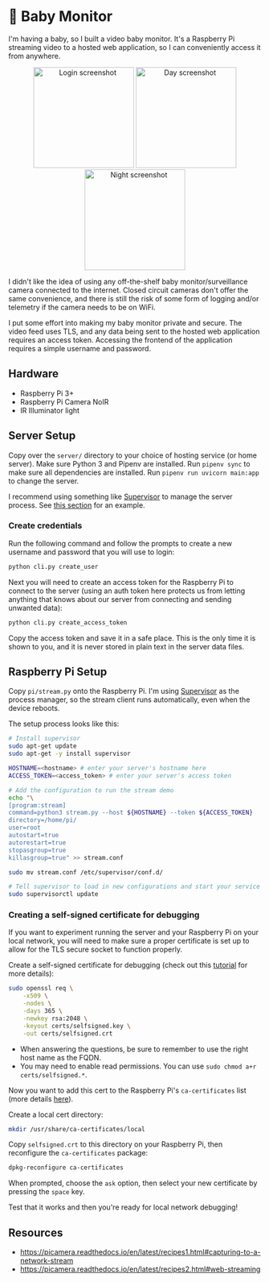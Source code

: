 # 🦉 Baby Monitor

I'm having a baby, so I built a video baby monitor. It's a Raspberry Pi streaming video to
a hosted web application, so I can conveniently access it from anywhere.

<p align="center">
    <img src="https://user-images.githubusercontent.com/6351865/91840558-df6f2a80-ec1e-11ea-990a-200597e8506a.png" alt="Login screenshot" width="200">
    <img src="https://user-images.githubusercontent.com/6351865/91843702-2e6b8e80-ec24-11ea-8373-fc2d7cb43a1a.png" alt="Day screenshot" width="200">
    <img src="https://user-images.githubusercontent.com/6351865/91840637-03cb0700-ec1f-11ea-9ad6-9acff5ff8e0b.png" alt="Night screenshot" width="200">
</p>

I didn't like the idea of using any off-the-shelf baby monitor/surveillance camera
connected to the internet. Closed circuit cameras don't offer the same convenience, and
there is still the risk of some form of logging and/or telemetry if the camera needs to be on
WiFi.

I put some effort into making my baby monitor private and secure. The video feed uses TLS,
and any data being sent to the hosted web application requires an access token. Accessing
the frontend of the application requires a simple username and password.

## Hardware

* Raspberry Pi 3+
* Raspberry Pi Camera NoIR
* IR Illuminator light

## Server Setup

Copy over the `server/` directory to your choice of hosting service (or home server). Make
sure Python 3 and Pipenv are installed. Run `pipenv sync` to make sure all dependencies
are installed. Run `pipenv run uvicorn main:app` to change the server.

I recommend using something like [Supervisor](http://supervisord.org/) to manage the
server process. See [this section](running-the-streaming-client-on-the-raspberry-pi) for
an example.

### Create credentials

Run the following command and follow the prompts to create a new username and password
that you will use to login:

```bash
python cli.py create_user
```

Next you will need to create an access token for the Raspberry Pi to connect to the server
(using an auth token here protects us from letting anything that knows about our server
from connecting and sending unwanted data):

```bash
python cli.py create_access_token
```

Copy the access token and save it in a safe place. This is the only time it is shown to
you, and it is never stored in plain text in the server data files.

## Raspberry Pi Setup

Copy `pi/stream.py` onto the Raspberry Pi. I'm using [Supervisor](http://supervisord.org/)
as the process manager, so the stream client runs automatically, even when the device
reboots.

The setup process looks like this:

```bash
# Install supervisor
sudo apt-get update
sudo apt-get -y install supervisor

HOSTNAME=<hostname> # enter your server's hostname here
ACCESS_TOKEN=<access_token> # enter your server's access token

# Add the configuration to run the stream demo
echo "\
[program:stream]
command=python3 stream.py --host ${HOSTNAME} --token ${ACCESS_TOKEN}
directory=/home/pi/
user=root
autostart=true
autorestart=true
stopasgroup=true
killasgroup=true" >> stream.conf

sudo mv stream.conf /etc/supervisor/conf.d/

# Tell supervisor to load in new configurations and start your service
sudo supervisorctl update
```

### Creating a self-signed certificate for debugging

If you want to experiment running the server and your Raspberry Pi on your local network,
you will need to make sure a proper certificate is set up to allow for the TLS secure
socket to function properly.

Create a self-signed certificate for debugging (check out this
[tutorial](https://www.digitalocean.com/community/tutorials/how-to-create-a-self-signed-ssl-certificate-for-apache-on-centos-8)
for more details):

```bash
sudo openssl req \
    -x509 \
    -nodes \
    -days 365 \
    -newkey rsa:2048 \
    -keyout certs/selfsigned.key \
    -out certs/selfsigned.crt
```

- When answering the questions, be sure to remember to use the right host name as the FQDN.
- You may need to enable read permissions. You can use `sudo chmod a+r certs/selfsigned.*`.

Now you want to add this cert to the Raspberry Pi's `ca-certificates` list (more details
[here](https://raspberrypi.stackexchange.com/questions/76419/entrusted-certificates-installation)).

Create a local cert directory:

```bash
mkdir /usr/share/ca-certificates/local
```

Copy `selfsigned.crt` to this directory on your Raspberry Pi, then reconfigure the
`ca-certificates` package:

```bash
dpkg-reconfigure ca-certificates
```

When prompted, choose the `ask` option, then select your new certificate by pressing the
`space` key.

Test that it works and then you're ready for local network debugging!

## Resources

- https://picamera.readthedocs.io/en/latest/recipes1.html#capturing-to-a-network-stream
- https://picamera.readthedocs.io/en/latest/recipes2.html#web-streaming
